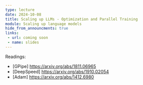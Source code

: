 ```yaml
---
type: lecture
date: 2024-10-08
title: Scaling up LLMs - Optimization and Parallel Training
module: Scaling up language models
hide_from_announcments: true
links: 
 - url: coming soon
 - name: slides
---
```

Readings:
 - [GPipe] https://arxiv.org/abs/1811.06965
 - [DeepSpeed] https://arxiv.org/abs/1910.02054
 - [Adam] https://arxiv.org/abs/1412.6980

